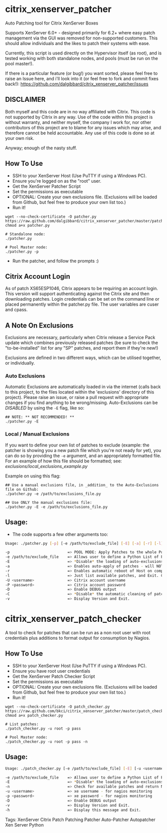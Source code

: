 citrix_xenserver_patcher
========================

Auto Patching tool for Citrix XenServer Boxes

Supports XenServer 6.0+ - designed primarily for 6.2+ where easy patch management via the GUI was removed
for non-supported customers. This should allow individuals and the likes to patch their systems with ease.

Currently, this script is used directly on the Hypervisor itself (as root), and is tested working with both standalone nodes, and pools (must be run on the pool master!).

If there is a particular feature (or bug!) you want sorted, please feel free to raise an Issue here, and i'll look into it (or feel free to fork and commit fixes back!): https://github.com/dalgibbard/citrix_xenserver_patcher/issues

## DISCLAIMER
Both myself and this code are in no way affiliated with Citrix. This code is not supported by Citrix in any way.
Use of the code within this project is without warranty, and neither myself, the company I work for, nor other contributors of this project are to blame for any issues which may arise, and therefore cannot be held accountable.
Any use of this code is done so at your own risk.

Anyway; enough of the nasty stuff.

## How To Use
* SSH to your XenServer Host (Use PuTTY if using a Windows PC).
* Ensure you're logged on as the "root" user.
* Get the XenServer Patcher Script
* Set the permissions as executable
* OPTIONAL: Create your own exclusions file. (Exclusions will be loaded from Github, but feel free to produce your own list too.)
* Run it!

```
wget --no-check-certificate -O patcher.py https://raw.github.com/dalgibbard/citrix_xenserver_patcher/master/patcher.py
chmod a+x patcher.py

# Standalone node:
./patcher.py

# Pool Master node:
./patcher.py -p
```

* Run the patcher, and follow the prompts :)

## Citrix Account Login
As of patch XS65ESP1046, Citrix appears to be requiring an account login. This version will support authenticating against the Citrix site and then downloading patches. Login credentials can be set on the command line or placed permanently within the patcher.py file. The user variables are cuser and cpass.

## A Note On Exclusions
Exclusions are necessary, particularly when Citrix release a Service Pack update which combines previously released patches (be sure to check the "to-be-installed" list for any "SP" patches, and report them if they're new!)

Exclusions are defined in two different ways, which can be utilised together, or individually.
### Auto Exclusions
Automatic Exclusions are automatically loaded in via the internet (calls back to this project, to the files located within the 'exclusions' directory of this project).
Please raise an issue, or raise a pull request with appropriate changes if you find anything to be wrong/missing.
Auto-Exclusions can be _DISABLED_ by using the ```-E``` flag, like so:
```
## NOTE: ** NOT RECOMMENDED! **
./patcher.py -E
```
### Local / Manual Exclusions
If you want to define your own list of patches to exclude (example: the patcher is showing you a new patch file which you're not ready for yet), you can do so by providing the ```-e``` argument, and an appropriately formatted file.
For an example of how this file should be formatted; see: *exclusions/local_exclusions_example.py*

Example on using this flag:
```
## Use a manual exclusions file, in _addition_ to the Auto-Exclusions file on Github:
./patcher.py -e /path/to/exclusions_file.py

## Use ONLY the manual exclusions file:
./patcher.py -E -e /path/to/exclusions_file.py
```

## Usage:
* The code supports a few other arguments too:

```bash
Usage: ./patcher.py [-p] [-e /path/to/exclude_file] [-E] [-a] [-r] [-l] [-U <username>] [-P <password>] [-D] [-C] [-v] [-h]

-p                          => POOL MODE: Apply Patches to the whole Pool. It must be done on the Pool Master.
-e /path/to/exclude_file    => Allows user to define a Python List of Patches NOT to install.
-E                          => *Disable* the loading of auto-exclusions list from Github
-a                          => Enables auto-apply of patches - will NOT reboot host without below option.
-r                          => Enables automatic reboot of Host on completion of patching without prompts.
-l                          => Just list available patches, and Exit. Cannot be used with '-a' or '-r'.
-U <username>               => Citrix account username
-P <password>               => Citrix account password
-D                          => Enable DEBUG output
-C                          => *Disable* the automatic cleaning of patches on success.
-v                          => Display Version and Exit.
```

citrix_xenserver_patch_checker
==============================

A tool to check for patches that can be run as a non root user with root credentials plus additions to format output for consumption by Nagios.

## How To Use
* SSH to your XenServer Host (Use PuTTY if using a Windows PC).
* Ensure you have root user credentials
* Get the XenServer Patch Checker Script
* Set the permissions as executable
* OPTIONAL: Create your own exclusions file. (Exclusions will be loaded from Github, but feel free to produce your own list too.)
* Run it!

```
wget --no-check-certificate -O patch_checker.py https://raw.github.com/bkci/citrix_xenserver_patcher/master/patch_checker.py
chmod a+x patch_checker.py

# List patches:
./patch_checker.py -u root -p pass

# Pool Master node:
./patch_checker.py -u root -p pass -n
```

## Usage:

```bash
Usage: ./patch_checker.py [-e /path/to/exclude_file] [-E] [-u <username>] [-p <password>] [-n] [-D] [-v] [-h]

-e /path/to/exclude_file    => Allows user to define a Python List of Patches NOT to install.
-E                          => *Disable* the loading of auto-exclusions list from Github
-n                          => Check for available patches and return Nagios OK or WARN for system monitoring
-u <username>               => xe username - for nagios monitoring
-p <password>               => xe password - for nagios monitoring
-D                          => Enable DEBUG output
-v                          => Display Version and Exit.
-h                          => Display this message and Exit.
```

Tags: XenServer Citrix Patch Patching Patcher Auto-Patcher Autopatcher Xen Server Python
